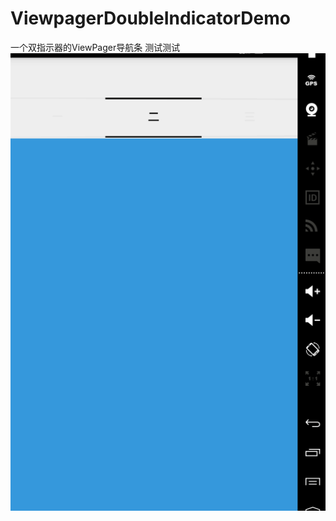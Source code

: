 # ViewpagerDoubleIndicatorDemo
一个双指示器的ViewPager导航条
测试测试</br>
 ![image](https://github.com/yaly99/ViewpagerDoubleIndicatorDemo/blob/master/gif/demo.gif)

